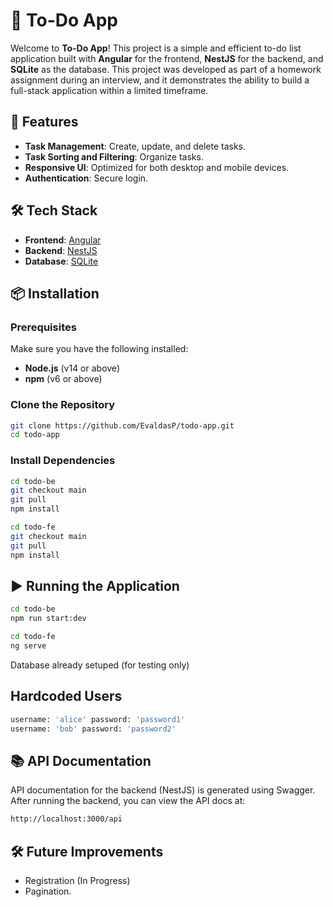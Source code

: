 # 📝 To-Do App

Welcome to **To-Do App**! This project is a simple and efficient to-do list application built with **Angular** for the frontend, **NestJS** for the backend, and **SQLite** as the database. This project was developed as part of a homework assignment during an interview, and it demonstrates the ability to build a full-stack application within a limited timeframe.

## 🚀 Features

- **Task Management**: Create, update, and delete tasks.
- **Task Sorting and Filtering**: Organize tasks.
- **Responsive UI**: Optimized for both desktop and mobile devices.
- **Authentication**: Secure login.
  
## 🛠 Tech Stack

- **Frontend**: [Angular](https://angular.io/)
- **Backend**: [NestJS](https://nestjs.com/)
- **Database**: [SQLite](https://www.sqlite.org/)

## 📦 Installation

### Prerequisites

Make sure you have the following installed:

- **Node.js** (v14 or above)
- **npm** (v6 or above)
  
### Clone the Repository

```bash
git clone https://github.com/EvaldasP/todo-app.git
cd todo-app
```
### Install Dependencies

```bash
cd todo-be
git checkout main
git pull
npm install
```
```bash
cd todo-fe
git checkout main
git pull
npm install
```

## ▶️ Running the Application
```bash
cd todo-be
npm run start:dev
```
```bash
cd todo-fe
ng serve
```
Database already setuped (for testing only)
## Hardcoded Users
```bash
username: 'alice' password: 'password1'
username: 'bob' password: 'password2'
```

## 📚 API Documentation
API documentation for the backend (NestJS) is generated using Swagger.
After running the backend, you can view the API docs at:

```bash
http://localhost:3000/api
```
## 🛠 Future Improvements
- Registration (In Progress)
- Pagination.
